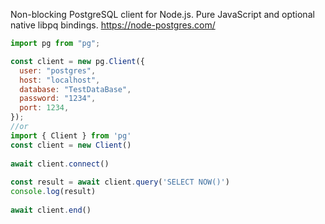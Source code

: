 Non-blocking PostgreSQL client for Node.js. Pure JavaScript and optional native libpq bindings.
https://node-postgres.com/

```js
import pg from "pg";

const client = new pg.Client({
  user: "postgres",
  host: "localhost",
  database: "TestDataBase",
  password: "1234",
  port: 1234,
});
//or
import { Client } from 'pg'
const client = new Client()
 
await client.connect()
 
const result = await client.query('SELECT NOW()')
console.log(result)
 
await client.end()

```